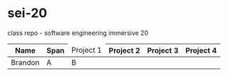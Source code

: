 # sei-20
class repo - software engineering immersive 20

| Name | Span <td colspan=3>Project 1 | Project 2 | Project 3 | Project 4 |
| ---- | --------- |---------- | --------- | --------- |
| Brandon | A | B |
